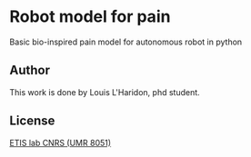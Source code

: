 # Robot model for pain
Basic bio-inspired pain model for autonomous robot in python 



## Author
This work is done by Louis L'Haridon, phd student.

## License
[ETIS lab CNRS (UMR 8051)](https://www.etis-lab.fr/)
